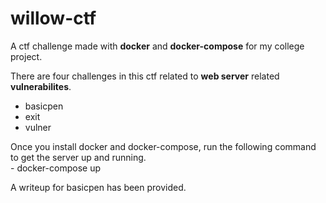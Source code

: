 # willow-ctf

A ctf challenge made with **docker** and **docker-compose** for my college project.

There are four challenges in this ctf related to **web server** related **vulnerabilites**. <br />
 - basicpen <br />
 - exit <br />
 - vulner <br />

Once you install docker and docker-compose, run the following command to get the server up and running. <br />
    - docker-compose up
    
A writeup for basicpen has been provided.
